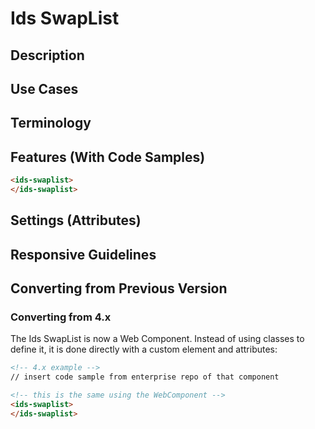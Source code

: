 # Ids SwapList 

## Description

## Use Cases

## Terminology

## Features (With Code Samples)

```html
<ids-swaplist>
</ids-swaplist>
```

## Settings (Attributes)

## Responsive Guidelines

## Converting from Previous Version

### Converting from 4.x

The Ids SwapList is now a Web Component. Instead of using classes to define it, it is done directly with a custom element and attributes:

```html
<!-- 4.x example -->
// insert code sample from enterprise repo of that component

<!-- this is the same using the WebComponent -->
<ids-swaplist>
</ids-swaplist>
